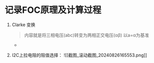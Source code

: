 
# 记录FOC原理及计算过程

1. Clarke 变换
	> 内容就是将三相电压(abc)转变为两相正交电压(αβ)
	> 以a=α为基准
	-  

2. I2C上拉电阻的阻值选择：
	![[截图_滚动截图_20240826165553.png]]

